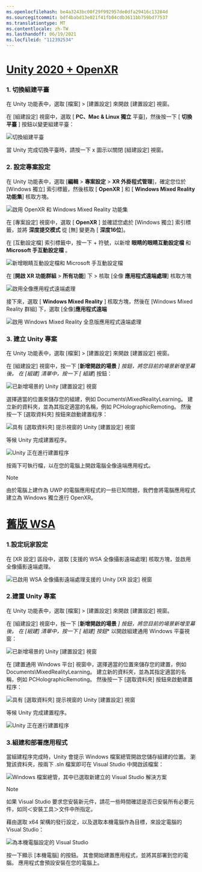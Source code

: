 ```yaml
---
ms.openlocfilehash: be4a3243bc00f29f992957de0dfa29416c13284d
ms.sourcegitcommit: bdf4babd13e021f41fb04cdb3611bb759bd77537
ms.translationtype: MT
ms.contentlocale: zh-TW
ms.lasthandoff: 06/19/2021
ms.locfileid: "112392534"
---
```

# <a name="unity-2020--openxr"></a>[Unity 2020 + OpenXR](#tab/openxr)

### <a name="1-switching-build-platform"></a>1. 切換組建平臺

在 Unity 功能表中，選取 [檔案] > [建置設定] 來開啟 [建置設定] 視窗。

在 [組建設定] 視窗中，選取 [ **PC、Mac & Linux 獨立** 平臺]，然後按一下 [ **切換平臺** ] 按鈕以變更組建平臺：

![切換組建平臺](../images/mrlearning-pc-holographic-remoting/Tutorial2-Section2-Step4-1.PNG)

當 Unity 完成切換平臺時，請按一下 x 圖示以關閉 [組建設定] 視窗。

### <a name="2-set-the-project-settings"></a>2. 設定專案設定

在 Unity 功能表中，選取 [**編輯**  >  **專案設定**  >  **XR 外掛程式管理**]，確定您位於 [Windows 獨立] 索引標籤，然後核取 [ **OpenXR** ] 和 [ **Windows Mixed Reality 功能集**] 核取方塊。

![啟用 OpenXR 和 Windows Mixed Reality 功能集](../images/mrlearning-pc-holographic-remoting/Tutorial2-Section2-Step4-2.PNG)

在 [專案設定] 視窗中，選取 [ **OpenXR** ] 並確認您處於 [Windows 獨立] 索引標籤，並將 **深度提交模式** 從 [無] 變更為 [ **深度16位**]。

在 [互動設定檔] 索引標籤中，按一下 + 符號，以新增 **眼睛的眼睛互動設定檔** 和 **Microsoft 手互動設定檔** 。

![新增眼睛互動設定檔和 Microsoft 手互動設定檔](../images/mrlearning-pc-holographic-remoting/Tutorial2-Section2-Step4-3.PNG)

在 [**開啟 XR 功能群組**  >  **所有功能**] 下 > 核取 [全像 **應用程式遠端處理**] 核取方塊

![啟用全像應用程式遠端處理](../images/mrlearning-pc-holographic-remoting/Tutorial2-Section2-Step4-4.PNG)

接下來，選取 [ **Windows Mixed Reality** ] 核取方塊，然後在 [Windows Mixed Reality 群組] 下，選取 [全像]**應用程式遠端**

![啟用 Windows Mixed Reality 全息版應用程式遠端處理](../images/mrlearning-pc-holographic-remoting/Tutorial2-Section2-Step4-5.PNG)

### <a name="3-build-the-unity-project"></a>3. 建立 Unity 專案

在 Unity 功能表中，選取 [檔案] > [建置設定] 來開啟 [建置設定] 視窗。

在 [組建設定] 視窗中，按一下 [**新增開啟的場景** _] 按鈕，將您目前的場景新增至幕後。 在 [組建] 清單中，按一下 [_ *組建*] 按鈕：

![已新增場景的 Unity [建置設定] 視窗](../images/mrlearning-pc-holographic-remoting/Tutorial2-Section2-Step4-6.PNG)

選擇適當的位置來儲存您的組建，例如 Documents\MixedRealityLearning。 建立新的資料夾，並為其指定適當的名稱，例如 PCHolographicRemoting。 然後按一下 [選取資料夾] 按鈕來啟動建置程序：

![具有 [選取資料夾] 提示視窗的 Unity [建置設定] 視窗](../images/mrlearning-pc-holographic-remoting/Tutorial2-Section2-Step4-7.png)

等候 Unity 完成建置程序。

![Unity 正在進行建置程序](../images/mrlearning-pc-holographic-remoting/Tutorial2-Section2-Step4-8.png)

按兩下可執行檔，以在您的電腦上開啟電腦全像遠端應用程式。

> [!NOTE]
> 由於電腦上建作為 UWP 的電腦應用程式的一些已知問題，我們會將電腦應用程式建立為 Windows 獨立進行 OpenXR。


# <a name="legacy-wsa"></a>[舊版 WSA](#tab/wsa)

### <a name="1-set-the-player-settings"></a>1.設定玩家設定

在 [XR 設定] 區段中，選取 [支援的 WSA 全像攝影遠端處理] 核取方塊，並啟用全像攝影遠端處理。

![已啟用 WSA 全像攝影遠端處理支援的 Unity [XR 設定] 視窗](../images/mrlearning-pc-holographic-remoting/Tutorial2-Section2-Step1-1.png)

### <a name="2-build-the-unity-project"></a>2.建置 Unity 專案

在 Unity 功能表中，選取 [檔案] > [建置設定] 來開啟 [建置設定] 視窗。

在 [組建設定] 視窗中，按一下 [**新增開啟的場景** _] 按鈕，將您目前的場景新增至幕後。 在 [組建] 清單中，按一下 [_ *_組建] 按鈕_** 以開啟組建通用 Windows 平臺視窗：

![已新增場景的 Unity [建置設定] 視窗](../images/mrlearning-pc-holographic-remoting/Tutorial2-Section2-Step2-1.png)

在 [建置通用 Windows 平台] 視窗中，選擇適當的位置來儲存您的建置，例如 Documents\MixedRealityLearning。 建立新的資料夾，並為其指定適當的名稱，例如 PCHolographicRemoting。 然後按一下 [選取資料夾] 按鈕來啟動建置程序：

![具有 [選取資料夾] 提示視窗的 Unity [建置設定] 視窗](../images/mrlearning-pc-holographic-remoting/Tutorial2-Section2-Step2-2.png)

等候 Unity 完成建置程序。

![Unity 正在進行建置程序](../images/mrlearning-pc-holographic-remoting/Tutorial2-Section2-Step2-3.png)

### <a name="3-build-and-deploy-the-application"></a>3.組建和部署應用程式

當組建程序完成時，Unity 會提示 Windows 檔案總管開啟您儲存組建的位置。 瀏覽該資料夾，按兩下 .sln 檔案即可在 Visual Studio 中開啟該檔案：

![Windows 檔案總管，其中已選取新建立的 Visual Studio 解決方案](../images/mrlearning-pc-holographic-remoting/Tutorial2-Section2-Step3-1.png)

> [!NOTE]
> 如果 Visual Studio 要求您安裝新元件，請花一些時間確認是否已安裝所有必要元件，如同＜安裝工具＞文件中所指定。

藉由選取 x64 架構的發行設定，以及選取本機電腦作為目標，來設定電腦的 Visual Studio：

![為本機電腦設定的 Visual Studio](../images/mrlearning-pc-holographic-remoting/Tutorial2-Section2-Step3-2.png)

按一下顯示 [本機電腦] 的按鈕。 其會開始建置應用程式，並將其部署到您的電腦。 應用程式會預設安裝在您的電腦上。
